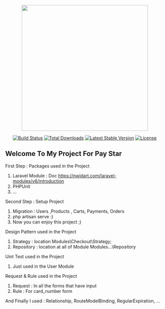<p align="center"><a href="https://laravel.com" target="_blank"><img src="https://raw.githubusercontent.com/laravel/art/master/logo-lockup/5%20SVG/2%20CMYK/1%20Full%20Color/laravel-logolockup-cmyk-red.svg" width="400"></a></p>

<p align="center">
<a href="https://travis-ci.org/laravel/framework"><img src="https://travis-ci.org/laravel/framework.svg" alt="Build Status"></a>
<a href="https://packagist.org/packages/laravel/framework"><img src="https://img.shields.io/packagist/dt/laravel/framework" alt="Total Downloads"></a>
<a href="https://packagist.org/packages/laravel/framework"><img src="https://img.shields.io/packagist/v/laravel/framework" alt="Latest Stable Version"></a>
<a href="https://packagist.org/packages/laravel/framework"><img src="https://img.shields.io/packagist/l/laravel/framework" alt="License"></a>
</p>

## Welcome To My Project For Pay Star

First Step : Packages used in the Project
1. Laravel Module : Doc https://nwidart.com/laravel-modules/v6/introduction
2. PHPUnit
3. ...

Second Step : Setup Project
1. Migration :
Users ,Products , Carts, Payments, Orders
2. php artisan serve :)
3. Now you can enjoy this project ;)

 Design Pattern used in the Project
1. Strategy : location Modules\Checkout\Strategy;
2. Repository : location at all of Module Modules\...\Repository

Uint Test used in the Project
1. Just used in the User Module

Request & Rule used in the Project
1. Request : In all the forms that have input
2. Rule : For card_number form

And Finally I used : Relationship, RouteModelBinding, RegularExpiration, ... 
